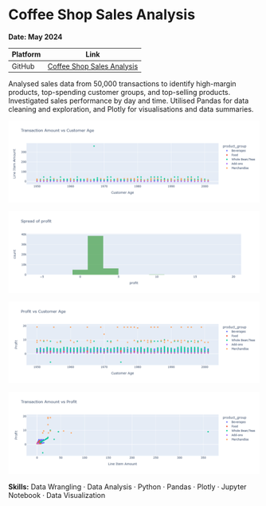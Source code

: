 # Coffee Shop Sales Analysis

**Date: May 2024**

| Platform      | Link                                                                                                                                    |
|---------------|-----------------------------------------------------------------------------------------------------------------------------------------|
| GitHub        | [Coffee Shop Sales Analysis](https://github.com/PinarGib/Coffee-Shop-Sales)                                                             |




Analysed sales data from 50,000 transactions to identify high-margin products, top-spending customer groups, and top-selling products. Investigated sales performance by day and time. Utilised Pandas for data cleaning and exploration, and Plotly for visualisations and data summaries.

![Coffee1](coffee1.png)

![Coffee2](coffee2.png)

![Coffe3](coffee3.png)

![Coffee4](coffee4.png)

**Skills:**  Data Wrangling · Data Analysis · Python · Pandas · Plotly · Jupyter Notebook · Data Visualization
